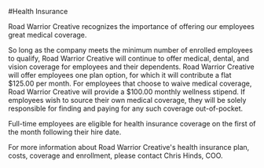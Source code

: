 #Health Insurance

Road Warrior Creative recognizes the importance of offering our employees great medical coverage.

So long as the company meets the minimum number of enrolled employees to qualify, Road Warrior Creative will continue to offer medical, dental, and vision coverage for employees and their dependents. Road Warrior Creative will offer employees one plan option, for which it will contribute a flat $125.00 per month. For employees that choose to waive medical coverage, Road Warrior Creative will provide a $100.00 monthly wellness stipend. If employees wish to source their own medical coverage, they will be solely responsible for finding and paying for any such coverage out-of-pocket. 

Full-time employees are eligible for health insurance coverage on the first of the month following their hire date. 

For more information about Road Warrior Creative's health insurance plan, costs, coverage and enrollment, please contact Chris Hinds, COO.